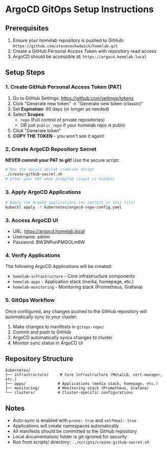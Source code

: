 # ArgoCD GitOps Setup Instructions

## Prerequisites
1. Ensure your homelab repository is pushed to GitHub: `https://github.com/stevenechadwick/homelab.git`
2. Create a GitHub Personal Access Token with repository read access
3. ArgoCD should be accessible at: `https://argocd.homelab.local`

## Setup Steps

### 1. Create GitHub Personal Access Token (PAT)
1. Go to GitHub Settings: https://github.com/settings/tokens
2. Click "Generate new token" → "Generate new token (classic)"
3. Set **Expiration**: 90 days (or longer as needed)
4. Select **Scopes**:
   - `repo` (Full control of private repositories)
   - OR just `public_repo` if your homelab repo is public
5. Click "Generate token"
6. **COPY THE TOKEN** - you won't see it again!

### 2. Create ArgoCD Repository Secret
**NEVER commit your PAT to git!** Use the secure script:

```bash
# Run the secure secret creation script
./create-github-secret.sh
# Enter your PAT when prompted (input is hidden)
```

### 3. Apply ArgoCD Applications
```bash
# Apply the ArgoCD applications (no secrets in this file)
kubectl apply -f kubernetes/argocd-repo-config.yaml
```

### 3. Access ArgoCD UI
- URL: https://argocd.homelab.local
- Username: admin
- Password: BW3NPuriPMGOLm6W

### 4. Verify Applications
The following ArgoCD Applications will be created:
- `homelab-infrastructure` - Core infrastructure components
- `homelab-apps` - Application stack (media, homepage, etc.)
- `homelab-monitoring` - Monitoring stack (Prometheus, Grafana)

### 5. GitOps Workflow
Once configured, any changes pushed to the GitHub repository will automatically sync to your cluster:

1. Make changes to manifests in `gitops-repo/`
2. Commit and push to GitHub
3. ArgoCD automatically syncs changes to cluster
4. Monitor sync status in ArgoCD UI

## Repository Structure
```
kubernetes/
├── infrastructure/     # Core infrastructure (MetalLB, cert-manager, etc.)
├── apps/              # Applications (media stack, homepage, etc.)
├── monitoring/        # Monitoring stack (Prometheus, Grafana)
└── clusters/          # Cluster-specific configurations
```

## Notes
- Auto-sync is enabled with `prune: true` and `selfHeal: true`
- Applications will create namespaces automatically
- All manifests should be committed to the GitHub repository
- Local documentation/ folder is git-ignored for security
- Run from scripts/ directory: `../scripts/create-github-secret.sh`